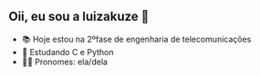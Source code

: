 ## Oii, eu sou a luizakuze 🌸

- 📚 Hoje estou na 2ºfase de engenharia de telecomunicações
- 🌱 Estudando C e Python
- 👩🏻 Pronomes: ela/dela
